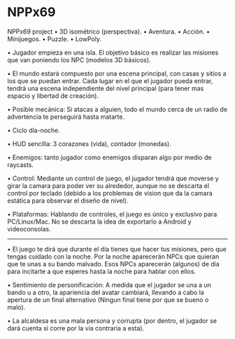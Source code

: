 # NPPx69
NPPx69 project
•	3D isométrico (perspectiva).
•	Aventura.
•	Acción.
•	Minijuegos.
•	Puzzle.
•	LowPoly.


•	Jugador empieza en una isla. El objetivo básico es realizar las misiones que van poniendo los NPC (modelos 3D básicos).

•	El mundo estará compuesto por una escena principal, con casas y sitios a los que se puedan entrar. 
Cada lugar en el que el jugador pueda entrar, tendrá una escena independiente del nivel principal (para tener mas espacio y libertad de creación).

•	Posible mecánica: Si atacas a alguien, todo el mundo cerca de un radio de advertencia te perseguirá hasta matarte.

•	Ciclo día-noche.

• HUD sencilla: 3 corazones (vida), contador (monedas).

• Enemigos: tanto jugador como enemigos disparan algo por medio de raycasts.

• Control: Mediante un control de juego, el jugador tendrá que moverse y girar la camara para poder ver su alrededor, aunque no se descarta el control por teclado (debido a los problemas de vision que da la camara estática para observar el diseño de nivel).

• Plataformas: Hablando de controles, el juego es único y exclusivo para PC/Linux/Mac. No se descarta la idea de exportarlo a Android y videoconsolas.

-------------------------------------------------------------------------------------------------------------------------------

• El juego te dirá que durante el día tienes que hacer tus misiones, pero que tengas cuidado con la noche. Por la noche aparecerán NPCs que quieran que te unas a su bando malvado. Esos NPCs aparecerán (algunos) de día para incitarte a que esperes hasta la noche para hablar con ellos.

• Sentimiento de personificación: A medida que el jugador se una a un bando u a otro, la apariencia del avatar cambiará, llevando a cabo la apertura de un final alternativo (Ningun final tiene por que se bueno o malo).

• La alcaldesa es una mala persona y corrupta (por dentro, el jugador se dará cuenta si corre por la via contraria a esta).
